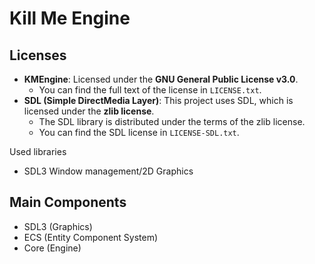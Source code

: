# Kill Me Engine

## Licenses

- **KMEngine**: Licensed under the **GNU General Public License v3.0**.
  - You can find the full text of the license in `LICENSE.txt`.
- **SDL (Simple DirectMedia Layer)**: This project uses SDL, which is licensed under the **zlib license**.
  - The SDL library is distributed under the terms of the zlib license.
  - You can find the SDL license in `LICENSE-SDL.txt`.

Used libraries
- SDL3 Window management/2D Graphics


## Main Components

- SDL3 (Graphics)
- ECS (Entity Component System)
- Core (Engine)


